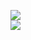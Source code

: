 [![](https://img.shields.io/badge/Made%20With-Github%20Spray-lightgrey.svg?style=for-the-badge&logo=github)](https://github.com/Annihil/github-spray#21518)  
[![](https://i.imgur.com/2DrTn0Z.gif)](https://github.com/Annihil/github-spray)